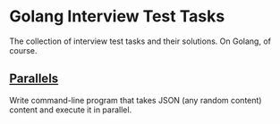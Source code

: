 Golang Interview Test Tasks
===========================

The collection of interview test tasks and their solutions. On Golang, of course.

[Parallels](parallels/readme.md)
-----------

Write command-line program that takes JSON (any random content) content and execute it in parallel.
